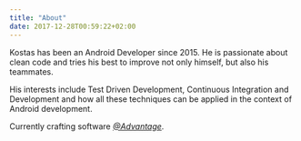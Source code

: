```yaml
---
title: "About"
date: 2017-12-28T00:59:22+02:00
---
```


Kostas has been an Android Developer since 2015. He is passionate about clean code and tries his best to improve not only himself, but also his teammates.

His interests include Test Driven Development, Continuous Integration and Development and how all these techniques can be applied in the context of Android development.

Currently crafting software *[@Advantage](https://www.linkedin.com/company/3084960/)*.
